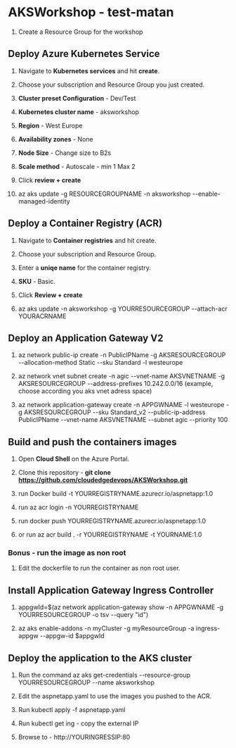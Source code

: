 # AKSWorkshop - test-matan

  1. Create a Resource Group for the workshop

## Deploy Azure Kubernetes Service

   1. Navigate to **Kubernetes services** and hit **create**.

   2. Choose your subscription and Resource Group you just created.

   3. **Cluster preset Configuration** - Dev/Test
    
   4. **Kubernetes cluster name** - aksworkshop

   5. **Region** - West Europe

   6. **Availability zones** - None

   7. **Node Size** - Change size to B2s

   8. **Scale method** - Autoscale - min 1 Max 2

   9. Click **review + create** 
   
   11. az aks update -g RESOURCEGROUPNAME -n aksworkshop --enable-managed-identity
    
    
## Deploy a Container Registry (ACR)

   1. Navigate to **Container registries** and hit create.

   2. Choose your subscription and Resource Group.

   3. Enter a **uniqe name** for the container registry.

   4. **SKU** - Basic.

   5. Click **Review + create**
   
   6. az aks update -n aksworkshop -g YOURRESOURCEGROUP --attach-acr YOURACRNAME
 
 
## Deploy an Application Gateway V2

  1. az network public-ip create -n PublicIPName -g AKSRESOURCEGROUP --allocation-method Static --sku Standard -l westeurope

  2. az network vnet subnet create -n agic --vnet-name AKSVNETNAME -g AKSRESOURCEGROUP --address-prefixes 10.242.0.0/16 (example, choose according you aks vnet adress space)

  3. az network application-gateway create -n APPGWNAME -l westeurope -g AKSRESOURCEGROUP --sku Standard_v2 --public-ip-address PublicIPName --vnet-name AKSVNETNAME --subnet agic --priority 100


## Build and push the containers images

  1. Open **Cloud Shell** on the Azure Portal.

  2. Clone this repository - **git clone https://github.com/cloudedgedevops/AKSWorkshop.git**
  
  3. run Docker build -t YOURREGISTRYNAME.azurecr.io/aspnetapp:1.0
  
  4. run az acr login -n YOURREGISTRYNAME
  
  4. run docker push YOURREGISTRYNAME.azurecr.io/aspnetapp:1.0
  
  5. or run az acr build . -r YOURREGISTRYNAME -t YOURNAME:1.0
  
 
  ### Bonus - run the image as non root
  
  1. Edit the dockerfile to run the container as non root user.


## Install Application Gateway Ingress Controller

  1. appgwId=$(az network application-gateway show -n APPGWNAME -g YOURRESOURCEGROUP -o tsv --query "id") 

  2. az aks enable-addons -n myCluster -g myResourceGroup -a ingress-appgw --appgw-id $appgwId

 
 
## Deploy the application to the AKS cluster

1. Run the command az aks get-credentials --resource-group YOURRESOURCEGROUP --name aksworkshop

3. Edit the aspnetapp.yaml to use the images you pushed to the ACR.

3. Run kubectl apply -f aspnetapp.yaml

4. Run kubectl get ing - copy the external IP

5. Browse to - http://YOURINGRESSIP:80
